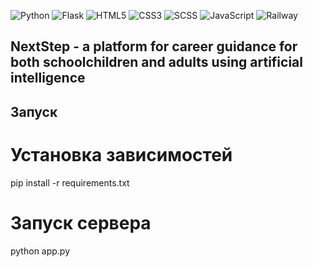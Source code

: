 ![Python](https://img.shields.io/badge/python-3670A0?style=for-the-badge&logo=python&logoColor=ffdd54) ![Flask](https://img.shields.io/badge/flask-%23000.svg?style=for-the-badge&logo=flask&logoColor=white) ![HTML5](https://img.shields.io/badge/html5-%23E34F26.svg?style=for-the-badge&logo=html5&logoColor=white) ![CSS3](https://img.shields.io/badge/css3-%231572B6.svg?style=for-the-badge&logo=css3&logoColor=white) ![SCSS](https://img.shields.io/badge/SCSS-hotpink.svg?style=for-the-badge&logo=SCSS&logoColor=white) ![JavaScript](https://img.shields.io/badge/javascript-%23323330.svg?style=for-the-badge&logo=javascript&logoColor=%23F7DF1E) ![Railway](https://img.shields.io/badge/Railway-131415?style=for-the-badge&logo=railway&logoColor=white)

## NextStep - a platform for career guidance for both schoolchildren and adults using artificial intelligence

## Запуск
# Установка зависимостей
pip install -r requirements.txt

# Запуск сервера
python app.py



